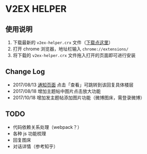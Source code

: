 # V2EX HELPER

## 使用说明

1. 下载最新的 `v2ex-helper.crx` 文件（[下载点这里](https://github.com/hanzichi/v2ex-helper/releases)）
2. 打开 chrome 浏览器，地址栏输入 `chrome://extensions/`
3. 将下载的 `v2ex-helper.crx` 文件拖入打开的页面即可进行安装

## Change Log

- 2017/08/13 [通知页面](https://www.v2ex.com/notifications) 点击「查看」可跳转到该回复具体楼层
- 2017/08/18 增加主题帖中图片点击放大功能
- 2017/10/18 增加发主题帖添加图片功能（微博图床，需登录微博）

## TODO

- 代码依赖关系处理（webpack？）
- 各种 js 功能梳理 
- 回复图床
- 对话详情（参考知乎）